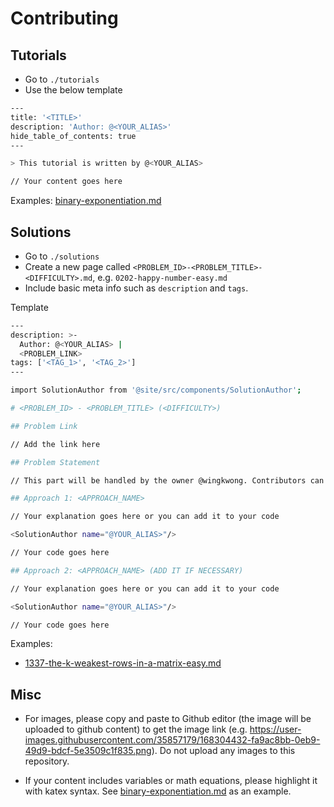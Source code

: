 # Contributing

## Tutorials

- Go to `./tutorials`
- Use the below template

```bash
---
title: '<TITLE>'
description: 'Author: @<YOUR_ALIAS>'
hide_table_of_contents: true
---

> This tutorial is written by @<YOUR_ALIAS>

// Your content goes here
```

Examples: [binary-exponentiation.md](https://raw.githubusercontent.com/wingkwong/leetcode-the-hard-way/main/tutorials/math/number-theory/binary-exponentiation.md)


## Solutions

- Go to `./solutions`
- Create a new page called `<PROBLEM_ID>-<PROBLEM_TITLE>-<DIFFICULTY>.md`, e.g. `0202-happy-number-easy.md`
- Include basic meta info such as `description` and `tags`. 

Template

```bash
---
description: >-
  Author: @<YOUR_ALIAS> |
  <PROBLEM_LINK>
tags: ['<TAG_1>', '<TAG_2>'] 
---

import SolutionAuthor from '@site/src/components/SolutionAuthor';

# <PROBLEM_ID> - <PROBLEM_TITLE> (<DIFFICULTY>)

## Problem Link

// Add the link here

## Problem Statement

// This part will be handled by the owner @wingkwong. Contributors can leave it blank.

## Approach 1: <APPROACH_NAME>

// Your explanation goes here or you can add it to your code

<SolutionAuthor name="@YOUR_ALIAS>"/>

// Your code goes here

## Approach 2: <APPROACH_NAME> (ADD IT IF NECESSARY)

// Your explanation goes here or you can add it to your code

<SolutionAuthor name="@YOUR_ALIAS>"/>

// Your code goes here
```

Examples: 

- [1337-the-k-weakest-rows-in-a-matrix-easy.md](https://raw.githubusercontent.com/wingkwong/leetcode-the-hard-way/main/solutions/1300-1399/1337-the-k-weakest-rows-in-a-matrix-easy.md)

## Misc

- For images, please copy and paste to Github editor (the image will be uploaded to github content) to get the image link (e.g. https://user-images.githubusercontent.com/35857179/168304432-fa9ac8bb-0eb9-49d9-bdcf-5e3509c1f835.png). Do not upload any images to this repository.

- If your content includes variables or math equations, please highlight it with katex syntax. See [binary-exponentiation.md](https://raw.githubusercontent.com/wingkwong/leetcode-the-hard-way/main/tutorials/math/number-theory/binary-exponentiation.md) as an example.
